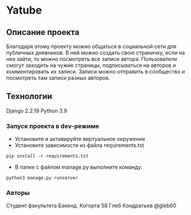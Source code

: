 # Yatube
## Описание проекта
Благодаря этому проекту можно общаться в социальной сети для публичных дневников.
В ней можно создать свою страничку, если на нее зайти, то можно посмотреть все записи автора.
Пользователи смогут заходить на чужие страницы, подписываться на авторов и комментировать их записи.
Записи можно отправить в сообщество и посмотреть там записи разных авторов. 

## Технологии
Django 2.2.19
Python 3.9

### Запуск проекта в dev-режиме
- Установите и активируйте виртуальное окружение
- Установите зависимости из файла requirements.txt
```
pip install -r requirements.txt
``` 
- В папке с файлом manage.py выполните команду:
```
python3 manage.py runserver
```
### Авторы
Студент факультета Бэкенд. Когорта 58 
Глеб Кондратьев @gleb60
